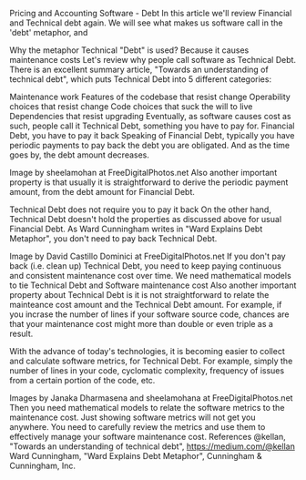 Pricing and Accounting Software - Debt
In this article we'll review Financial and Technical debt again. We will see what makes us software call in the 'debt' metaphor, and

Why the metaphor Technical "Debt" is used? Because it causes maintenance costs
Let's review why people call software as Technical Debt. There is an excellent summary article, "Towards an understanding of technical debt", which puts Technical Debt into 5 different categories:

Maintenance work
Features of the codebase that resist change
Operability choices that resist change
Code choices that suck the will to live
Dependencies that resist upgrading
Eventually, as software causes cost as such, people call it Technical Debt, something you have to pay for.
Financial Debt, you have to pay it back
Speaking of Financial Debt, typically you have periodic payments to pay back the debt you are obligated. And as the time goes by, the debt amount decreases.


Image by sheelamohan at FreeDigitalPhotos.net
Also another important property is that usually it is straightforward to derive the periodic payment amount, from the debt amount for Financial Debt.


Technical Debt does not require you to pay it back
On the other hand, Technical Debt doesn't hold the properties as discussed above for usual Financial Debt. As Ward Cunningham writes in "Ward Explains Debt Metaphor", you don't need to pay back Technical Debt.


Image by David Castillo Dominici at FreeDigitalPhotos.net
If you don't pay back (i.e. clean up) Technical Debt, you need to keep paying continuous and consistent maintenance cost over time.
We need mathematical models to tie Technical Debt and Software maintenance cost
Also another important property about Technical Debt is it is not straightforward to relate the mainteance cost amount and the Technical Debt amount. For example, if you incrase the number of lines if your software source code, chances are that your maintenance cost might more than double or even triple as a result.

With the advance of today's technologies, it is becoming easier to collect and calculate software metrics, for Technical Debt. For example, simply the number of lines in your code, cyclomatic complexity, frequency of issues from a certain portion of the code, etc.


Images by Janaka Dharmasena and sheelamohana at FreeDigitalPhotos.net
Then you need mathematical models to relate the software metrics to the maintenance cost. Just showing software metrics will not get you anywhere. You need to carefully review the metrics and use them to effectively manage your software maintenance cost.
References
@kellan, "Towards an understanding of technical debt", https://medium.com/@kellan
Ward Cunningham, "Ward Explains Debt Metaphor", Cunningham & Cunningham, Inc.